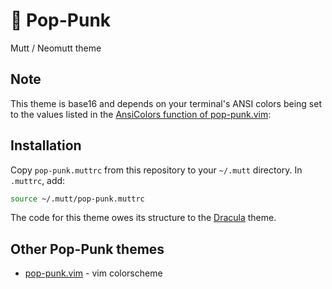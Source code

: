 # 🎸 Pop-Punk

Mutt / Neomutt theme

## Note

This theme is base16 and depends on your terminal's ANSI colors being set
to the values listed in the [AnsiColors function of pop-punk.vim](https://github.com/bignimbus/pop-punk.vim/blob/experimental/autoload/pop_punk.vim#L31-L50):

## Installation

Copy `pop-punk.muttrc` from this repository to your `~/.mutt` directory.
In `.muttrc`, add:

```sh
source ~/.mutt/pop-punk.muttrc
```

The code for this theme owes its structure to the
[Dracula](https://draculatheme.com/mutt/) theme.

## Other Pop-Punk themes

* [pop-punk.vim](https://github.com/bignimbus/pop-punk.vim) - vim colorscheme
